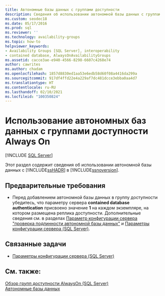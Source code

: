 ```yaml
---
title: Автономные базы данных с группами доступности
description: Сведения об использовании автономной базы данных с группами доступности Always On в SQL Server 2019 (15.x).
ms.custom: seodec18
ms.date: 05/17/2016
ms.prod: sql
ms.reviewer: ''
ms.technology: availability-groups
ms.topic: how-to
helpviewer_keywords:
- Availability Groups [SQL Server], interoperability
- contained database, AlwaysOnAvailabilityGroups
ms.assetid: cacce3ae-e940-4566-8298-6607c4268e74
author: cawrites
ms.author: chadam
ms.openlocfilehash: 1857d8830ed1aa53e6edb58d60f08a4416da299a
ms.sourcegitcommit: 917df4ffd22e4a229af7dc481dcce3ebba0aa4d7
ms.translationtype: HT
ms.contentlocale: ru-RU
ms.lasthandoff: 02/10/2021
ms.locfileid: "100350824"
---
```

# <a name="use-contained-databases-with-always-on-availability-groups"></a>Использование автономных баз данных с группами доступности Always On 
[!INCLUDE [SQL Server](../../../includes/applies-to-version/sqlserver.md)]

  Этот раздел содержит сведения об использовании автономной базы данных с [!INCLUDE[ssHADR](../../../includes/sshadr-md.md)] в [!INCLUDE[ssnoversion](../../../includes/ssnoversion-md.md)].  
  
##  <a name="prerequisites"></a><a name="Prerequisites"></a> Предварительные требования  
  
-   Перед добавлением автономной базы данных в группу доступности убедитесь, что параметру сервера **contained database authentication** присвоено значение **1** на каждом экземпляре, на котором размещена реплика доступности. Дополнительные сведения см. в разделах [Параметр конфигурации сервера "проверка подлинности автономной базы данных"](../../../database-engine/configure-windows/contained-database-authentication-server-configuration-option.md) и [Параметры конфигурации сервера (SQL Server)](../../../database-engine/configure-windows/server-configuration-options-sql-server.md).  
  
##  <a name="related-tasks"></a><a name="RelatedTasks"></a> Связанные задачи  
  
-   [Параметры конфигурации сервера (SQL Server)](../../../database-engine/configure-windows/server-configuration-options-sql-server.md)  
  
## <a name="see-also"></a>См. также:  
 [Обзор групп доступности AlwaysOn (SQL Server)](../../../database-engine/availability-groups/windows/overview-of-always-on-availability-groups-sql-server.md)   
 [Автономные базы данных](../../../relational-databases/databases/contained-databases.md)  
  
  
